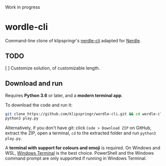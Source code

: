 Work in progress

# wordle-cli

Command-line clone of klipspringr's [nerdle-cli](https://github.com/klipspringr/wordle-cli/) adapted for [Nerdle](https://nerdlegame.com/).

## TODO
[ ] Customize solution, of customizable length.

## Download and run

Requires **Python 3.6** or later, and a **modern terminal app**.

To download the code and run it:

```bash
git clone https://github.com/klipspringr/wordle-cli.git && cd wordle-cli
python3 play.py
```

Alternatively, if you don't have git: click `Code > Download ZIP` on GitHub, extract the ZIP, open a terminal, `cd` to the extracted folder and run `python3 play.py`.

A **terminal with support for colours and emoji** is required. On Windows and WSL, [Windows Terminal](https://aka.ms/terminal) is the best choice. PowerShell and the Windows command prompt are only supported if running in Windows Terminal.

